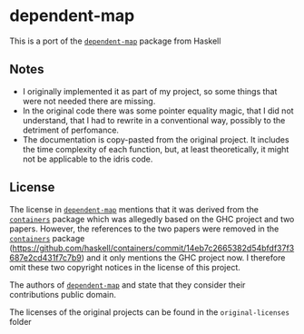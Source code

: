 # dependent-map

This is a port of the
[`dependent-map`](https://hackage.haskell.org/package/dependent-map)
package from Haskell

## Notes
- I originally implemented it as part of my project, so some things that were
  not needed there are missing.
- In the original code there was some pointer equality magic, that I did not
  understand, that I had to rewrite in a conventional way, possibly to the
  detriment of perfomance.
- The documentation is copy-pasted from the original project. It includes the
  time complexity of each function, but, at least theoretically, it might not
  be applicable to the idris code.

## License
The license in
[`dependent-map`](https://hackage.haskell.org/package/dependent-map) mentions
that it was derived from the
[`containers`](https://hackage.haskell.org/package/containers) package which
was allegedly based on the GHC project and two papers. However, the references
to the two papers were removed in the
[`containers`](https://hackage.haskell.org/package/containers) package
(https://github.com/haskell/containers/commit/14eb7c2665382d54bfdf37f3687e2cd431f7c7b9)
and it only mentions the GHC project now. I therefore omit these two copyright
notices in the license of this project.

The authors of
[`dependent-map`](https://hackage.haskell.org/package/dependent-map) and state
that they consider their contributions public domain.

The licenses of the original projects can be found in the `original-licenses`
folder
